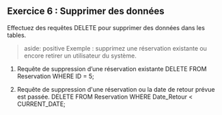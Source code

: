 
## Exercice 6 : Supprimer des données

Effectuez des requêtes DELETE pour supprimer des données dans les tables.
> aside: positive
> Exemple : supprimez une réservation existante ou encore retirer un utilisateur du système.
>

1. Requête de suppression d’une réservation existante
DELETE FROM Reservation
WHERE ID = 5;

2. Requête de suppression d'une réservation ou la date de retour prévue est passée.
 DELETE FROM Reservation
WHERE Date_Retour < CURRENT_DATE;
